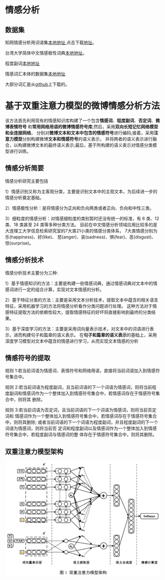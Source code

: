 # 情感分析

## 数据集

知网情感分析用词语集[本地地址](NLP/datasets/sentiment/hownet),点击下载[地址](http://www.keenage.com/html/c_bulletin_2007.htm)。

台湾大学简体中文情感极性词典[本地地址](NLP/datasets/sentiment/ntusd)。

程度副词[本地地址](NLP/datasets/sentiment/advdegree)

情感词汇本体的数据集[本地地址](NLP/Dataset/sentiment/情感词汇本体/情感词汇本体.xlsx)

大部分词汇是从[github](https://github.com/data-science-lab/sentimentCN/tree/master/dict)上下载的。



# 基于双重注意力模型的微博情感分析方法

该方法首先利用现有的情感知识库构建了一个包含**情感词**、**程度副词**、**否定词**、**微博表情符号**
和**常用网络用语的微博情感符号库**;然后，采用**双向长短记忆网络模型和全连接网络**，
分别对**微博文本和文本中包含的情感符号**进行编码;接着，采用**注意力模型**分别构建微博**文本和情感符号**的语义表示，
并将两者的语义表示进行融合，以构建微博文本的最终语义表示;最后，基于所构建的语义表示对情感分类模型进行训练。

## 情感分析简要
情感分析研究主要包括

1）情感识别又称为主客观分类，主要是识别文本中的主观文本，为后续进一步的情感分析奠定基础。

2）情感极性分析：是将情感分为正向和负向两类或者正向、负向和中性三类。

3）细粒度的情感分析：对情感细粒度的类别暂时还没有统一的标准，有 6 类、12 类、18 类甚至 24 类等多种分类方法。
目前在中文情感分析领域应用比较多的是大连理工大学信息检索研究室的7大类21小类的情感分类体系，
7大类情感分别为乐(happiness)、好(like)、 怒(anger)、哀(sadness)、惧(fear)、恶(disgust)、惊(surprise)。

## 情感分析技术
情感分析技术主要分为三种:

1）基于情感知识的方法：主要是构建一些情感词典，通过情感词典对文本中的情感词进行一定的组合计算，实现对文本情感的分析。

2）基于特征分类的方法：主要是采用文本分析技术，提取文本中蕴含的相关语言特征，采用机器学习的方法将情感分析看作分类问题进行处理。
这种方法对于情感特征提取方法的依赖性较大，提取情感特征的好坏将直接影响到最终的分类结果。

3）基于深度学习的方法：主要是采用词向量表示技术，对文本中的词语进行表示，进而构建句子和篇章的语义表示。
在**句子和篇章的语义表示**的基础上，采用深度学习模型对文本中蕴含的情感进行学习，从而实现文本情感的分析

## 情感符号的提取
规则 1:若当前词语为情感词、表情符号和网络用语，直接将当前词语加入到情感符号集合中。

规则 2:若当前词语为程度副词，且当前词语的下一个词语为情感词，则将当前程度副词和情感词作为一个整体加入到情感符号集合中，若情感词存在于情感符号集合中，则将其 删除。

规则 3:若当前词语为否定词，且当前词语的下一个词语为情感词，则将当前否定词和 情感词作为一个整体加入到情感符号集合中，若情感词存在于情感符号集合中，则将其删除; 或者当前词语的下一个词语为程度副词，并且程度副词的下一个词语为情感词，则将当前否 定词和程度副词以及情感词作为一个整体加入到情感符号集合中，若程度副词与情感词的整 体存在于情感符号集合中，则将其删除。


## 双重注意力模型架构

![](images/双重注意力模型架构.png)


